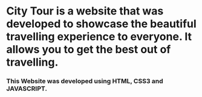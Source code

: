 # City Tour is a website that was developed to showcase the beautiful travelling experience to everyone. It allows you to get the best out of travelling.

### This Website was developed using HTML, CSS3 and JAVASCRIPT.
